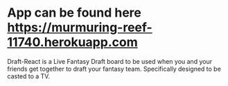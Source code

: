 # App can be found here https://murmuring-reef-11740.herokuapp.com

Draft-React is a Live Fantasy Draft board to be used when you and your friends get together to draft your fantasy team. Specifically designed to be casted to a TV.

